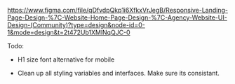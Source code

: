 https://www.figma.com/file/qDfvdpQkp1i6XfkxVrJegB/Responsive-Landing-Page-Design-%7C-Website-Home-Page-Design-%7C-Agency-Website-UI-Design-(Community)?type=design&node-id=0-1&mode=design&t=2t472Ub1XMlNqQJC-0 



Todo: 

- H1 size font alternative for mobile 

- Clean up all styling variables and interfaces. Make sure its consistant. 
